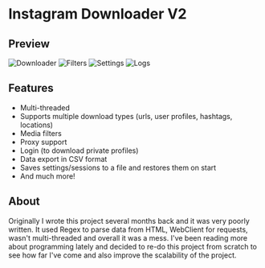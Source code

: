 
# Instagram Downloader V2

## Preview
![Downloader](https://i.imgur.com/vz3N0oL.png)
![Filters](https://i.imgur.com/x4texGD.png)
![Settings](https://i.imgur.com/abEeE0s.png)
![Logs](https://i.imgur.com/mtMKTGQ.png)

## Features
 - Multi-threaded
 - Supports multiple download types (urls, user profiles, hashtags, locations)
 - Media filters
 - Proxy support
 - Login (to download private profiles)
 - Data export in CSV format
 - Saves settings/sessions to a file and restores them on start
 - And much more!

## About
Originally I wrote this project several months back and it was very poorly written. 
It used Regex to parse data from HTML, WebClient for requests, wasn't multi-threaded and overall it was a mess. 
I've been reading more about programming lately and decided to re-do this project from scratch to see how far I've come and also improve the scalability of the project.
